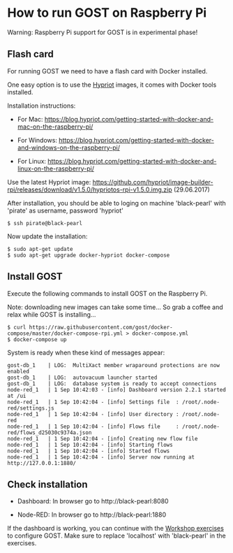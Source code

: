 # How to run GOST on Raspberry Pi

Warning: Raspberry Pi support for GOST is in experimental phase!

## Flash card

For running GOST we need to have a flash card with Docker installed.

One easy option is to use the <a href="https://blog.hypriot.com/">Hypriot</a> images, it comes with Docker tools installed.

Installation instructions:

- For Mac: https://blog.hypriot.com/getting-started-with-docker-and-mac-on-the-raspberry-pi/

- For Windows: https://blog.hypriot.com/getting-started-with-docker-and-windows-on-the-raspberry-pi/

- For Linux: https://blog.hypriot.com/getting-started-with-docker-and-linux-on-the-raspberry-pi/

Use the latest Hypriot image: https://github.com/hypriot/image-builder-rpi/releases/download/v1.5.0/hypriotos-rpi-v1.5.0.img.zip (29.06.2017)

After installation, you should be able to loging on machine 'black-pearl' with 'pirate' as username, password 'hypriot'

```
$ ssh pirate@black-pearl
```

Now update the installation:

```
$ sudo apt-get update
$ sudo apt-get upgrade docker-hypriot docker-compose
```

## Install GOST

Execute the following commands to install GOST on the Raspberry Pi.

Note: downloading new images can take some time... So grab a coffee and relax while GOST is installing... 

```
$ curl https://raw.githubusercontent.com/gost/docker-compose/master/docker-compose-rpi.yml > docker-compose.yml
$ docker-compose up
```

System is ready when these kind of messages appear:

```
gost-db_1    | LOG:  MultiXact member wraparound protections are now enabled
gost-db_1    | LOG:  autovacuum launcher started
gost-db_1    | LOG:  database system is ready to accept connections
node-red_1   | 1 Sep 10:42:03 - [info] Dashboard version 2.2.1 started at /ui
node-red_1   | 1 Sep 10:42:04 - [info] Settings file  : /root/.node-red/settings.js
node-red_1   | 1 Sep 10:42:04 - [info] User directory : /root/.node-red
node-red_1   | 1 Sep 10:42:04 - [info] Flows file     : /root/.node-red/flows_d25030c9374a.json
node-red_1   | 1 Sep 10:42:04 - [info] Creating new flow file
node-red_1   | 1 Sep 10:42:04 - [info] Starting flows
node-red_1   | 1 Sep 10:42:04 - [info] Started flows
node-red_1   | 1 Sep 10:42:04 - [info] Server now running at http://127.0.0.1:1880/
```

## Check installation

- Dashboard: In browser go to http://black-pearl:8080

- Node-RED: In browser go to http://black-pearl:1880

If the dashboard is working, you can continue with the <a href="https://github.com/gost/workshops/blob/master/2017_foss4g_boston/3_configuration.md">Workshop exercises</a> to configure GOST. Make sure to replace 'localhost' with 'black-pearl' in the exercises. 
